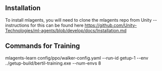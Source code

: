 ## Installation

To install mlagents, you will need to clone the mlagents repo from Unity -- instructions for this can be found here https://github.com/Unity-Technologies/ml-agents/blob/develop/docs/Installation.md


## Commands for Training

mlagents-learn config/ppo/walker-config.yaml --run-id getup-1 --env ../getup-build/bertil-training.exe --num-envs 8